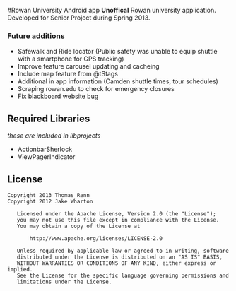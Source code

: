 #Rowan University Android app
**Unoffical** Rowan university application. Developed for Senior Project during Spring 2013. 

### Future additions
* Safewalk and Ride locator (Public safety was unable to equip shuttle with a smartphone for GPS tracking)
* Improve feature carousel updating and cacheing
* Include map feature from @tStags
* Additional in app information (Camden shuttle times, tour schedules)
* Scraping rowan.edu to check for emergency closures
* Fix blackboard website bug


## Required Libraries
*these are included in libprojects*
* ActionbarSherlock
* ViewPagerIndicator

## License
```
Copyright 2013 Thomas Renn
Copyright 2012 Jake Wharton

   Licensed under the Apache License, Version 2.0 (the "License");
   you may not use this file except in compliance with the License.
   You may obtain a copy of the License at

       http://www.apache.org/licenses/LICENSE-2.0

   Unless required by applicable law or agreed to in writing, software
   distributed under the License is distributed on an "AS IS" BASIS,
   WITHOUT WARRANTIES OR CONDITIONS OF ANY KIND, either express or implied.
   See the License for the specific language governing permissions and
   limitations under the License.
```
